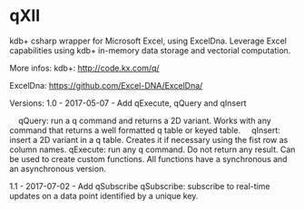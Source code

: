 # qXll
kdb+ csharp wrapper for Microsoft Excel, using ExcelDna.
Leverage Excel capabilities using kdb+ in-memory data storage and vectorial computation.

More infos:
kdb+: http://code.kx.com/q/

ExcelDna: https://github.com/Excel-DNA/ExcelDna/


Versions: 
1.0 - 2017-05-07 - Add qExecute, qQuery and qInsert

      qQuery: run a q command and returns a 2D variant. Works with any command that returns a well formatted q table or keyed table.
      qInsert: insert a 2D variant in a q table. Creates it if necessary using the fist row as column names.
      qExecute: run any q command. Do not return any result. Can be used to create custom functions.
      All  functions have a synchronous and an asynchronous version.
      
1.1 - 2017-07-02 - Add qSubscribe
      qSubscribe: subscribe to real-time updates on a data point identified by a unique key.
      
      
